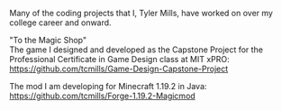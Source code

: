 Many of the coding projects that I, Tyler Mills, have worked on over my college career and onward.

"To the Magic Shop"<br/>
The game I designed and developed as the Capstone Project for the Professional Certificate in Game Design class at MIT xPRO:
https://github.com/tcmills/Game-Design-Capstone-Project

The mod I am developing for Minecraft 1.19.2 in Java:
https://github.com/tcmills/Forge-1.19.2-Magicmod


